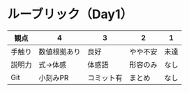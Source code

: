 # ルーブリック（Day1）
|観点|4|3|2|1|
|---|---|---|---|---|
|手触り|数値根拠あり|良好|やや不安|未達|
|説明力|式→体感|体感語|形容のみ|なし|
|Git|小刻みPR|コミット有|まとめ|なし|
